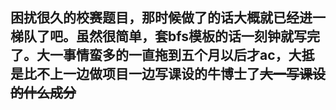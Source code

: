 ## 困扰很久的校赛题目，那时候做了的话大概就已经进一梯队了吧。虽然很简单，套bfs模板的话一刻钟就写完了。大一事情蛮多的一直拖到五个月以后才ac，大抵是比不上一边做项目一边写课设的牛博士了~~大一写课设的什么成分~~
